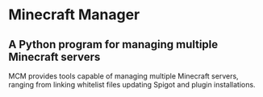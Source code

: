 # Minecraft Manager
## A Python program for managing multiple Minecraft servers

MCM provides tools capable of managing multiple Minecraft servers, ranging from
linking whitelist files updating Spigot and plugin installations.   